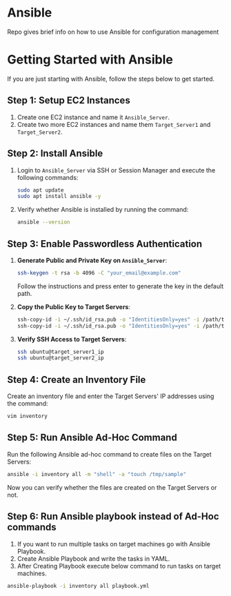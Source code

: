 # Ansible
Repo gives brief info on how to use Ansible for configuration management

# Getting Started with Ansible

If you are just starting with Ansible, follow the steps below to get started.

## Step 1: Setup EC2 Instances

1. Create one EC2 instance and name it `Ansible_Server`.
2. Create two more EC2 instances and name them `Target_Server1` and `Target_Server2`.

## Step 2: Install Ansible

1. Login to `Ansible_Server` via SSH or Session Manager and execute the following commands:

    ```bash
    sudo apt update
    sudo apt install ansible -y
    ```

2. Verify whether Ansible is installed by running the command:

    ```bash
    ansible --version
    ```

## Step 3: Enable Passwordless Authentication

1. **Generate Public and Private Key on `Ansible_Server`**:

    ```bash
    ssh-keygen -t rsa -b 4096 -C "your_email@example.com"
    ```

    Follow the instructions and press enter to generate the key in the default path.

2. **Copy the Public Key to Target Servers**:

    ```bash
    ssh-copy-id -i ~/.ssh/id_rsa.pub -o "IdentitiesOnly=yes" -i /path/to/your.pem ubuntu@target_server1_ip
    ssh-copy-id -i ~/.ssh/id_rsa.pub -o "IdentitiesOnly=yes" -i /path/to/your.pem ubuntu@target_server2_ip
    ```

3. **Verify SSH Access to Target Servers**:

    ```bash
    ssh ubuntu@target_server1_ip
    ssh ubuntu@target_server2_ip
    ```

## Step 4: Create an Inventory File

Create an inventory file and enter the Target Servers' IP addresses using the command:

```bash
vim inventory
```

## Step 5: Run Ansible Ad-Hoc Command

Run the following Ansible ad-hoc command to create files on the Target Servers:

```bash
ansible -i inventory all -m "shell" -a "touch /tmp/sample"
```

Now you can verify whether the files are created on the Target Servers or not.

## Step 6: Run Ansible playbook instead of Ad-Hoc commands

1. If you want to run multiple tasks on target machines go with Ansible Playbook.
2. Create Ansible Playbook and write the tasks in YAML.
3. After Creating Playbook execute below command to run tasks on target machines.

```bash
ansible-playbook -i inventory all playbook.yml
```

